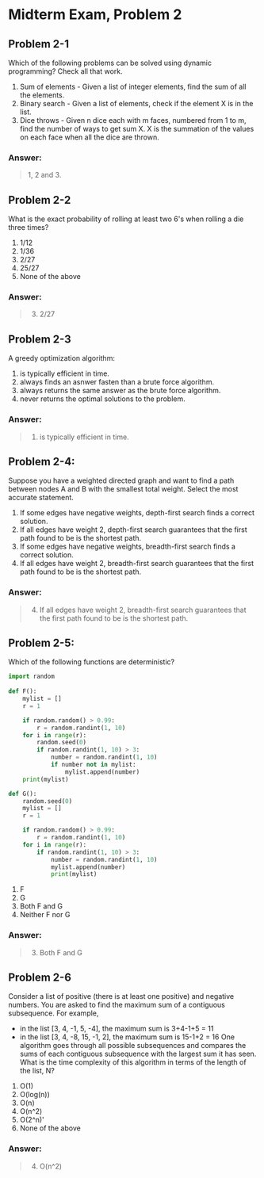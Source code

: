 # Midterm Exam, Problem 2

## Problem 2-1
Which of the following problems can be solved using dynamic programming? Check all that work.
1. Sum of elements - Given a list of integer elements, find the sum of all the elements.
2. Binary search - Given a list of elements, check if the element X is in the list.
3. Dice throws - Given n dice each with m faces, numbered from 1 to m, find the number of ways to get sum X. X is the summation of the values on each face when all the dice are thrown.

### Answer:
> 1, 2 and 3.

## Problem 2-2
What is the exact probability of rolling at least two 6's when rolling a die three times?
1. 1/12
2. 1/36
3. 2/27
4. 25/27
5. None of the above

### Answer:
> 3. 2/27

## Problem 2-3
A greedy optimization algorithm:
1. is typically efficient in time.
2. always finds an asnwer fasten than a brute force algorithm.
3. always returns the same answer as the brute force algorithm.
4. never returns the optimal solutions to the problem.

### Answer:
> 1. is typically efficient in time.

## Problem 2-4:
Suppose you have a weighted directed graph and want to find a path between nodes A and B with the smallest total weight. Select the most accurate statement.
1. If some edges have negative weights, depth-first search finds a correct solution.
2. If all edges have weight 2, depth-first search guarantees that the first path found to be is the shortest path.
3. If some edges have negative weights, breadth-first search finds a correct solution.
4. If all edges have weight 2, breadth-first search guarantees that the first path found to be is the shortest path.

### Answer:
> 4. If all edges have weight 2, breadth-first search guarantees that the first path found to be is the shortest path.

## Problem 2-5:
Which of the following functions are deterministic?
```python
import random
        
def F():
    mylist = []
    r = 1

    if random.random() > 0.99:
        r = random.randint(1, 10)
    for i in range(r):
        random.seed(0)
        if random.randint(1, 10) > 3:
            number = random.randint(1, 10)
            if number not in mylist:
                mylist.append(number)
    print(mylist)

def G():  
    random.seed(0)
    mylist = []
    r = 1

    if random.random() > 0.99:
        r = random.randint(1, 10)
    for i in range(r):
        if random.randint(1, 10) > 3:
            number = random.randint(1, 10)
            mylist.append(number)
            print(mylist)
```

1. F
2. G
3. Both F and G
4. Neither F nor G

### Answer:
> 3. Both F and G

## Problem 2-6
Consider a list of positive (there is at least one positive) and negative numbers. You are asked to find the maximum sum of a contiguous subsequence. For example,
- in the list [3, 4, -1, 5, -4], the maximum sum is 3+4-1+5 = 11
- in the list [3, 4, -8, 15, -1, 2], the maximum sum is 15-1+2 = 16
One algorithm goes through all possible subsequences and compares the sums of each contiguous subsequence with the largest sum it has seen. What is the time complexity of this algorithm in terms of the length of the list, N?

1. O(1)
2. O(log(n))
3. O(n)
4. O(n^2)
5. O(2^n)'
6. None of the above

### Answer:
> 4. O(n^2)